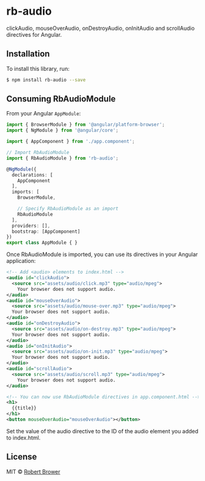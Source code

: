 # rb-audio

clickAudio, mouseOverAudio, onDestroyAudio, onInitAudio and scrollAudio directives for Angular.

## Installation

To install this library, run:

```bash
$ npm install rb-audio --save
```

## Consuming RbAudioModule

From your Angular `AppModule`:

```typescript
import { BrowserModule } from '@angular/platform-browser';
import { NgModule } from '@angular/core';

import { AppComponent } from './app.component';

// Import RbAudioModule
import { RbAudioModule } from 'rb-audio';

@NgModule({
  declarations: [
    AppComponent
  ],
  imports: [
    BrowserModule,

    // Specify RbAudioModule as an import
    RbAudioModule
  ],
  providers: [],
  bootstrap: [AppComponent]
})
export class AppModule { }
```

Once RbAudioModule is imported, you can use its directives in your Angular application:

```xml
<!-- Add <audio> elements to index.html -->
<audio id="clickAudio">
  <source src="assets/audio/click.mp3" type="audio/mpeg">
    Your browser does not support audio.
</audio>
<audio id="mouseOverAudio">
  <source src="assets/audio/mouse-over.mp3" type="audio/mpeg">
  Your browser does not support audio.
</audio>
<audio id="onDestroyAudio">
  <source src="assets/audio/on-destroy.mp3" type="audio/mpeg">
  Your browser does not support audio.
</audio>
<audio id="onInitAudio">
  <source src="assets/audio/on-init.mp3" type="audio/mpeg">
  Your browser does not support audio.
</audio>
<audio id="scrollAudio">
  <source src="assets/audio/scroll.mp3" type="audio/mpeg">
    Your browser does not support audio.
</audio>
```

```xml
<!-- You can now use RbAudioModule directives in app.component.html -->
<h1>
  {{title}}
</h1>
<button mouseOverAudio="mouseOverAudio"></button>
```

Set the value of the audio directive to the ID of the audio element you added to index.html.

## License

MIT © [Robert Brower](mailto:robertbrower.technologies@gmail.com)
